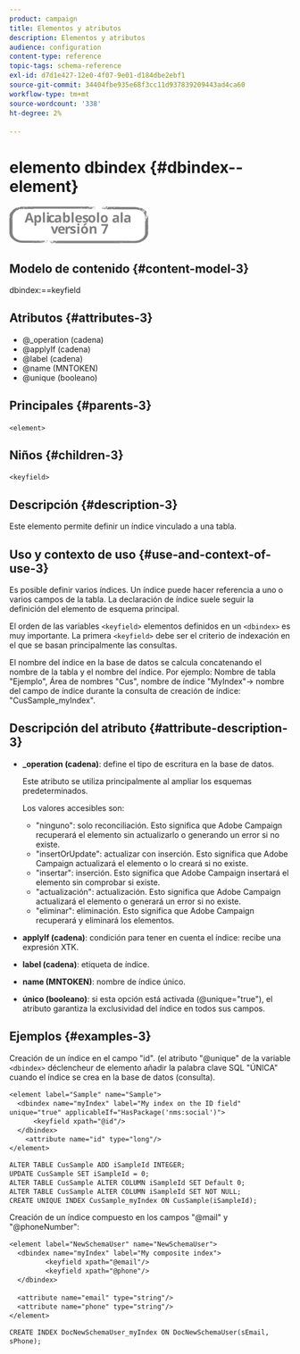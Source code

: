 ```yaml
---
product: campaign
title: Elementos y atributos
description: Elementos y atributos
audience: configuration
content-type: reference
topic-tags: schema-reference
exl-id: d7d1e427-12e0-4f07-9e01-d184dbe2ebf1
source-git-commit: 34404fbe935e68f3cc11d937839209443ad4ca60
workflow-type: tm+mt
source-wordcount: '338'
ht-degree: 2%

---
```


# elemento dbindex {#dbindex--element}

![](../../../assets/v7-only.svg)

## Modelo de contenido {#content-model-3}

dbindex:==keyfield

## Atributos {#attributes-3}

* @_operation (cadena)
* @applyIf (cadena)
* @label (cadena)
* @name (MNTOKEN)
* @unique (booleano)

## Principales {#parents-3}

`<element>`

## Niños {#children-3}

`<keyfield>`

## Descripción {#description-3}

Este elemento permite definir un índice vinculado a una tabla.

## Uso y contexto de uso {#use-and-context-of-use-3}

Es posible definir varios índices. Un índice puede hacer referencia a uno o varios campos de la tabla. La declaración de índice suele seguir la definición del elemento de esquema principal.

El orden de las variables `<keyfield>` elementos definidos en un `<dbindex>` es muy importante. La primera `<keyfield>` debe ser el criterio de indexación en el que se basan principalmente las consultas.

El nombre del índice en la base de datos se calcula concatenando el nombre de la tabla y el nombre del índice. Por ejemplo: Nombre de tabla &quot;Ejemplo&quot;, Área de nombres &quot;Cus&quot;, nombre de índice &quot;MyIndex&quot;-> nombre del campo de índice durante la consulta de creación de índice: &quot;CusSample_myIndex&quot;.

## Descripción del atributo {#attribute-description-3}

* **_operation (cadena)**: define el tipo de escritura en la base de datos.

   Este atributo se utiliza principalmente al ampliar los esquemas predeterminados.

   Los valores accesibles son:

   * &quot;ninguno&quot;: solo reconciliación. Esto significa que Adobe Campaign recuperará el elemento sin actualizarlo o generando un error si no existe.
   * &quot;insertOrUpdate&quot;: actualizar con inserción. Esto significa que Adobe Campaign actualizará el elemento o lo creará si no existe.
   * &quot;insertar&quot;: inserción. Esto significa que Adobe Campaign insertará el elemento sin comprobar si existe.
   * &quot;actualización&quot;: actualización. Esto significa que Adobe Campaign actualizará el elemento o generará un error si no existe.
   * &quot;eliminar&quot;: eliminación. Esto significa que Adobe Campaign recuperará y eliminará los elementos.

* **applyIf (cadena)**: condición para tener en cuenta el índice: recibe una expresión XTK.
* **label (cadena)**: etiqueta de índice.
* **name (MNTOKEN)**: nombre de índice único.
* **único (booleano)**: si esta opción está activada (@unique=&quot;true&quot;), el atributo garantiza la exclusividad del índice en todos sus campos.

## Ejemplos {#examples-3}

Creación de un índice en el campo &quot;id&quot;. (el atributo &quot;@unique&quot; de la variable `<dbindex>` déclencheur de elemento añadir la palabra clave SQL &quot;ÚNICA&quot; cuando el índice se crea en la base de datos (consulta).

```
<element label="Sample" name="Sample">
  <dbindex name="myIndex" label="My index on the ID field" unique="true" applicableIf="HasPackage('nms:social')">
      <keyfield xpath="@id"/>
  </dbindex>
    <attribute name="id" type="long"/>
</element>          
```

```
ALTER TABLE CusSample ADD iSampleId INTEGER;
UPDATE CusSample SET iSampleId = 0;
ALTER TABLE CusSample ALTER COLUMN iSampleId SET Default 0;
ALTER TABLE CusSample ALTER COLUMN iSampleId SET NOT NULL; 
CREATE UNIQUE INDEX CusSample_myIndex ON CusSample(iSampleId);
```

Creación de un índice compuesto en los campos &quot;@mail&quot; y &quot;@phoneNumber&quot;:

```
<element label="NewSchemaUser" name="NewSchemaUser">
  <dbindex name="myIndex" label="My composite index">
         <keyfield xpath="@email"/>
         <keyfield xpath="@phone"/>
  </dbindex>
  
  <attribute name="email" type="string"/>
  <attribute name="phone" type="string"/>
</element>      
```

```
CREATE INDEX DocNewSchemaUser_myIndex ON DocNewSchemaUser(sEmail, sPhone);
```
